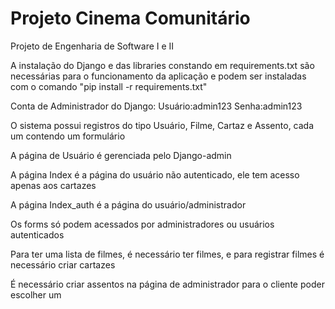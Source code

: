 # Projeto Cinema Comunitário
Projeto de Engenharia de Software I e II

A instalação do Django e das libraries constando em requirements.txt são necessárias para o funcionamento
da aplicação e podem ser instaladas com o comando "pip install -r requirements.txt"

Conta de Administrador do Django:
Usuário:admin123
Senha:admin123

O sistema possui registros do tipo Usuário, Filme, Cartaz e Assento, cada um contendo um formulário

A página de Usuário é gerenciada pelo Django-admin

A página Index é a página do usuário não autenticado, ele tem acesso apenas aos cartazes

A página Index_auth é a página do usuário/administrador

Os forms só podem acessados por administradores ou usuários autenticados

Para ter uma lista de filmes, é necessário ter filmes, e para registrar filmes é necessário criar cartazes

É necessário criar assentos na página de administrador para o cliente poder escolher um

